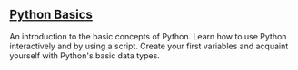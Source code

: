 ## [Python Basics](https://campus.datacamp.com/courses/intro-to-python-for-data-science/chapter-1-python-basics)

 An introduction to the basic concepts of Python. Learn how to use Python interactively and by using a script. Create your first variables and acquaint yourself with Python's basic data types.

 <br>

 